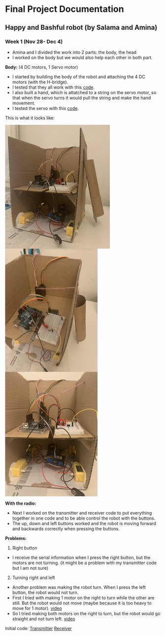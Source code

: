 # Final Project Documentation 
## Happy and Bashful robot (by Salama and Amina)

### Week 1 (Nov 28- Dec 4)
- Amina and I divided the work into 2 parts: the body, the head
- I worked on the body but we would also help each other in both part.

**Body:**
(4 DC motors, 1 Servo motor)
- I started by building the body of the robot and attaching the 4 DC motors (with the H-bridge).
- I tested that they all work with this [code](https://github.com/SalamaAlmheiri/Performing-Robots/blob/main/finalProject/2_Motors_Switch.ino).  
- I also built a hand, which is attatched to a string on the servo motor, so that when the servo turns it would pull the string and make the hand movement.
- I tested the servo with this [code](https://github.com/SalamaAlmheiri/Performing-Robots/blob/main/finalProject/ServoTest1.ino).  

This is what it looks like:

<img src="https://github.com/SalamaAlmheiri/Performing-Robots/blob/main/finalProject/robot1.png" width=340 align=center><img src="https://github.com/SalamaAlmheiri/Performing-Robots/blob/main/finalProject/robot2.png" width=300 align=center><img src="https://github.com/SalamaAlmheiri/Performing-Robots/blob/main/finalProject/robot3.png" width=300 align=center>

**With the radio:**
- Next I worked on the transmitter and receiver code to put everything together in one code and to be able control the robot with the buttons.
- The up, down and left buttons worked and the robot is moving forward and backwards correctly when pressing the buttons.

**Problems:**
1. Right button
- I receive the serial information when I press the right button, but the motors are not turning. (it might be a problem with my transmitter code but I am not sure)

2. Turning right and left
- Another problem was making the robot turn. When I press the left button, the robot would not turn.
- First I tried with making 1 motor on the right to turn while the other are still. But the robot would not move (maybe because it is too heavy to move for 1 motor). [video]()
- So I tried making both motors on the right to turn, but the robot would go straight and not turn left. [video]()

Initial code:
[Transmitter]() 
[Receiver]() 
